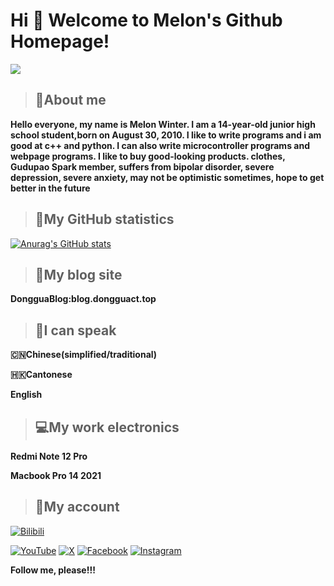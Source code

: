 # Hi 🎉 Welcome to Melon's Github Homepage!

<img src="https://readme-typing-svg.herokuapp.com/?lines=Welcome,%20visitor!;Hello%20Github%20World!&font=Roboto" />

> ## **📖About me**

**Hello everyone, my name is Melon Winter. I am a 14-year-old junior high school student,born on August 30, 2010. I like to write programs and i am good at c++ and python. I can also write microcontroller programs and webpage programs. I like to buy good-looking products. clothes, Gudupao Spark member, suffers from bipolar disorder, severe depression, severe anxiety, may not be optimistic sometimes, hope to get better in the future**

> ## **🧋My GitHub statistics**

[![Anurag's GitHub stats](https://github-readme-stats.vercel.app/api?username=dongguacute)](https://github.com/anuraghazra/github-readme-stats)

> ## **📔My blog site**

**DongguaBlog:blog.dongguact.top**


> ## **💬I can speak**

**🇨🇳Chinese(simplified/traditional)**

**🇭🇰Cantonese**

**English**

> ## **💻My work electronics**

**Redmi Note 12 Pro**

**Macbook Pro 14 2021**

> ## **🌈My account**

[![Bilibili](https://img.shields.io/badge/Bilibili-white?logo=bilibili)](https://space.bilibili.com/1486590453)

[![YouTube](https://img.shields.io/badge/Youtube-red?logo=youtube)](https://www.youtube.com/@dongguacute)
[![X](https://img.shields.io/badge/Twitter-black?logo=x)](https://twitter.com/Dongguacute)
[![Facebook](https://img.shields.io/badge/Facebook-blue?logo=facebook)](https://www.facebook.com/Dongguacute)
[![Instagram](https://img.shields.io/badge/instagram-white?logo=instagram)](https://www.instagram.com/dongguacute)

**Follow me, please!!!**
